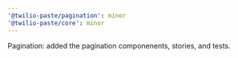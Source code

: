 ```yaml
---
'@twilio-paste/pagination': minor
'@twilio-paste/core': minor
---
```


Pagination: added the pagination componenents, stories, and tests.
